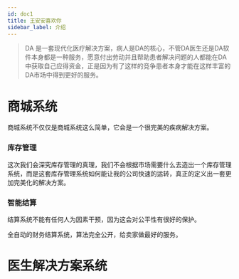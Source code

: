 ```yaml
---
id: doc1
title: 王安安喜欢你
sidebar_label: 介绍
---
```


> DA 是一套现代化医疗解决方案，病人是DA的核心，不管DA医生还是DA软件本身都是一种服务，愿意付出劳动并且帮助患者解决问题的人都能在DA中获取自己应得资金，正是因为有了这样的竞争患者本身才能在这样丰富的DA市场中得到更好的服务。

# 商城系统

商城系统不仅仅是商城系统这么简单，它会是一个很完美的疾病解决方案。

### 库存管理

这次我们会深究库存管理的真理，我们不会根据市场需要什么去造出一个库存管理系统，而是这套库存管理系统如何能让我的公司快速的运转，真正的定义出一套更加完美化的解决方案。

### 智能结算

结算系统不能有任何人为因素干预，因为这会对公平性有很好的保护。

全自动的财务结算系统，算法完全公开，给卖家做最好的服务。

# 医生解决方案系统

